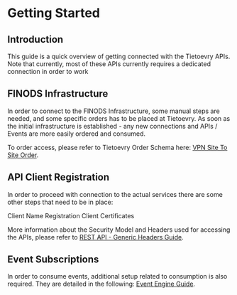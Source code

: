 # Getting Started

<!-- For full documentation visit [mkdocs.org](https://www.mkdocs.org). -->

## Introduction

This guide is a quick overview of getting connected with the Tietoevry APIs. Note that currently, most of these APIs currently requires a dedicated connection in order to work

## FINODS Infrastructure

   In order to connect to the FINODS Infrastructure, some manual steps are needed, and some specific orders has to be placed at Tietoevry. As soon as the initial infrastructure is established - any new connections and APIs / Events are more easily ordered and consumed.

To order access, please refer to Tietoevry Order Schema here: [VPN Site To Site Order](https://evry.eo.evry.com/ProductInfo.aspx?ProductID=1762&ProductMenuID=990).

## API Client Registration
In order to proceed with connection to the actual services there are some other steps that need to be in place:

Client Name Registration
Client Certificates

More information about the Security Model and Headers used for accessing the APIs, please refer to [REST API - Generic Headers Guide](https://apitest-baas-global.finods.com/adp-portalclient/guides/MTY5).

## Event Subscriptions

In order to consume events, additional setup related to consumption is also required. They are detailed in the following: [Event Engine Guide](https://apitest-baas-global.finods.com/adp-portalclient/guides/MTY4).